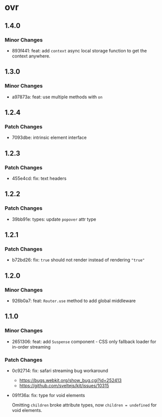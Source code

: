 # ovr

## 1.4.0

### Minor Changes

- 893f441: feat: add `context` async local storage function to get the context anywhere.

## 1.3.0

### Minor Changes

- a97873a: feat: use multiple methods with `on`

## 1.2.4

### Patch Changes

- 7093dbe: intrinsic element interface

## 1.2.3

### Patch Changes

- 455e4cd: fix: text headers

## 1.2.2

### Patch Changes

- 39bb91e: types: update `popover` attr type

## 1.2.1

### Patch Changes

- b72bd26: fix: `true` should not render instead of rendering `"true"`

## 1.2.0

### Minor Changes

- 926b0a7: feat: `Router.use` method to add global middleware

## 1.1.0

### Minor Changes

- 2651306: feat: add `Suspense` component - CSS only fallback loader for in-order streaming

### Patch Changes

- 0c92714: fix: safari streaming bug workaround

  - https://bugs.webkit.org/show_bug.cgi?id=252413
  - https://github.com/sveltejs/kit/issues/10315

- 091f36a: fix: type for void elements

  Omitting `children` broke attribute types, now `children = undefined` for void elements.
